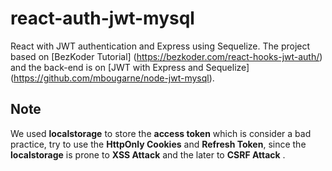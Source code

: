 # react-auth-jwt-mysql

React with JWT authentication and Express using Sequelize. The project based on [BezKoder Tutorial] (<https://bezkoder.com/react-hooks-jwt-auth/>) and the back-end is on [JWT with Express and Sequelize] (<https://github.com/mbougarne/node-jwt-mysql>).

## Note

We used **localstorage** to store the **access token** which is consider a bad practice, try to use the **HttpOnly Cookies** and **Refresh Token**, since the **localstorage** is prone to **XSS Attack** and the later to **CSRF Attack** .